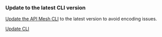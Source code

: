 
<AnnouncementBlock slots="heading, text, button" />

### Update to the latest CLI version

[Update the API Mesh CLI](../pages/mesh/basic/index.md#install-the-aio-cli) to the latest version to avoid encoding issues.

[Update CLI](src/pages/mesh/basic/index.md#install-the-aio-cli)

